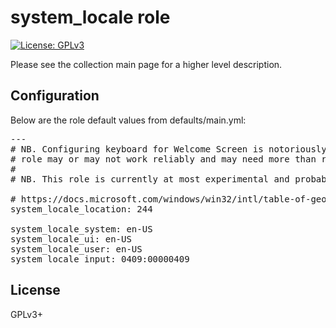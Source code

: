 # system_locale role

[![License: GPLv3](https://img.shields.io/badge/license-GPLv3-brightgreen.svg)](https://www.gnu.org/licenses/gpl-3.0)

Please see the collection main page for a higher level description.

## Configuration

Below are the role default values from defaults/main.yml:

<pre>
---
# NB. Configuring keyboard for Welcome Screen is notoriously difficult, this
# role may or may not work reliably and may need more than round to apply ok
#
# NB. This role is currently at most experimental and probably should not be used!

# https://docs.microsoft.com/windows/win32/intl/table-of-geographical-locations
system_locale_location: 244

system_locale_system: en-US
system_locale_ui: en-US
system_locale_user: en-US
system_locale_input: 0409:00000409
</pre>

## License

GPLv3+
